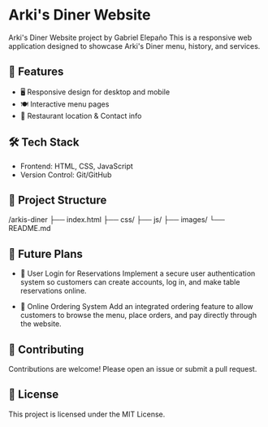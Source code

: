 # Arki's Diner Website

Arki's Diner Website project by Gabriel Elepaño
This is a responsive web application designed to showcase Arki's Diner menu, history, and services.

## 🚀 Features
* 🖥️ Responsive design for desktop and mobile
* 🍽️ Interactive menu pages
* 📍 Restaurant location & Contact info

## 🛠️ Tech Stack
* Frontend: HTML, CSS, JavaScript
* Version Control: Git/GitHub


## 📂 Project Structure
/arkis-diner
├── index.html
├── css/
├── js/
├── images/
└── README.md

## 🔮 Future Plans
* 🔑 User Login for Reservations
Implement a secure user authentication system so customers can create accounts, log in, and make table reservations online.

* 🛒 Online Ordering System
Add an integrated ordering feature to allow customers to browse the menu, place orders, and pay directly through the website.

## 🤝 Contributing
Contributions are welcome! Please open an issue or submit a pull request.

## 📜 License
This project is licensed under the MIT License.

